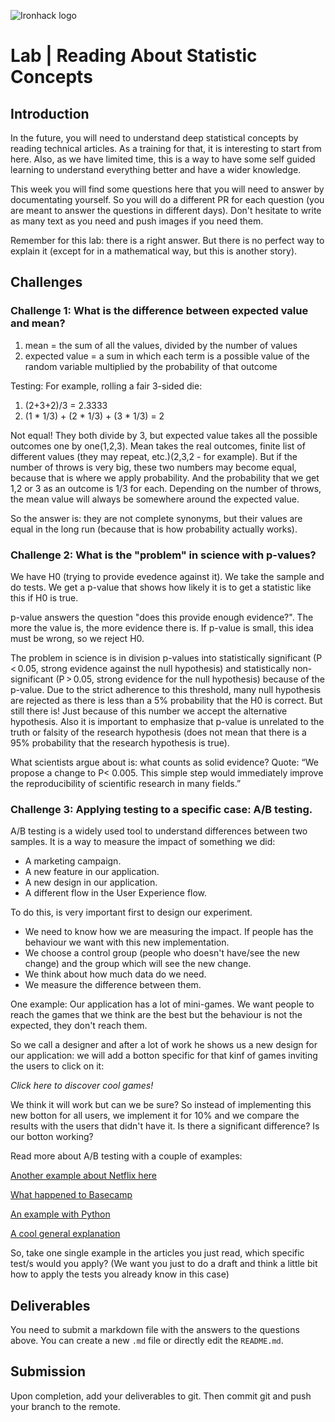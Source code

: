 ![Ironhack logo](https://i.imgur.com/1QgrNNw.png)

# Lab | Reading About Statistic Concepts

## Introduction

In the future, you will need to understand deep statistical concepts by reading technical articles. As a training for that, it is interesting to start from here. Also, as we have limited time, this is a way to have some self guided learning to understand everything better and have a wider knowledge.

This week you will find some questions here that you will need to answer by documentating yourself. So you will do a different PR for each question (you are meant to answer the questions in different days). Don't hesitate to write as many text as you need and push images if you need them.

Remember for this lab: there is a right answer. But there is no perfect way to explain it (except for in a mathematical way, but this is another story).

## Challenges

### Challenge 1: What is the difference between expected value and mean?

1) mean = the sum of all the values, divided by the number of values
2) expected value = a sum in which each term is a possible value of the random variable multiplied by the probability of that outcome

Testing:
For example, rolling a fair 3-sided die:
1) (2+3+2)/3 = 2.3333
2) (1 * 1/3) + (2 * 1/3) + (3 * 1/3) = 2

Not equal!
They both divide by 3, but expected value takes all the possible outcomes one by one(1,2,3). 
Mean takes the real outcomes, finite list of different values (they may repeat, etc.)(2,3,2 - for example).
But if the number of throws is very big, these two numbers may become equal, because that is where we apply probability. And the probability that we get 1,2 or 3 as an outcome is 1/3 for each. Depending on the number of throws, the mean value will always be somewhere around the expected value.

So the answer is: they are not complete synonyms, but their values are equal in the long run (because that is how probability actually works).


### Challenge 2: What is the "problem" in science with p-values?

We have H0 (trying to provide evedence against it). We take the sample and do tests. We get a p-value that shows how likely it is to get a statistic like this if H0 is true. 

p-value answers the question "does this provide enough evidence?". The more the value is, the more evidence there is. If p-value is small, this idea must be wrong, so we reject H0.


The problem in science is in division p-values into statistically significant (P < 0.05, strong evidence against the null hypothesis) and statistically non-significant (P > 0.05, strong evidence for the null hypothesis) because of the p-value.
Due to the strict adherence to this threshold, many null hypothesis are rejected as there is less than a 5% probability that the H0 is correct. But still there is! Just because of this number we accept the alternative hypothesis. 
Also it is important to emphasize that p-value is unrelated to the truth or falsity of the research hypothesis (does not mean that there is a 95% probability that the research hypothesis is true).


What scientists argue about is: what counts as solid evidence? Quote: “We propose a change to P< 0.005. This simple step would immediately improve the reproducibility of scientific research in many fields.”


### Challenge 3: Applying testing to a specific case: A/B testing.
A/B testing is a widely used tool to understand differences between two samples. It is a way to measure the impact of something we did: 
* A marketing campaign.
* A new feature in our application. 
* A new design in our application.
* A different flow in the User Experience flow.

To do this, is very important first to design our experiment. 
* We need to know how we are measuring the impact. If people has the behaviour we want with this new implementation.
* We choose a control group (people who doesn't have/see the new change) and the group which will see the new change. 
* We think about how much data do we need.
* We measure the difference between them.

One example:
Our application has a lot of mini-games. We want people to reach the games that we think are the best but the behaviour is not the expected, they don't reach them.

So we call a designer and after a lot of work he shows us a new design for our application: we will add a botton specific for that kinf of games inviting the users to click on it:

*Click here to discover cool games!*

We think it will work but can we be sure? So instead of implementing this new botton for all users, we implement it for 10% and we compare the results with the users that didn't have it. Is there a significant difference? Is our botton working?

Read more about A/B testing with a couple of examples:

[Another example about Netflix here](http://select.video/artwork4)

[What happened to Basecamp](http://millions.social/tested7)

[An example with Python](http://math.social/tested3)

[A cool general explanation](http://arts.show/tested7)

So, take one single example in the articles you just read, which specific test/s would you apply? (We want you just to do a draft and think a little bit how to apply the tests you already know in this case)

## Deliverables
You need to submit a markdown file with the answers to the questions above. You can create a new `.md` file or directly edit the `README.md`.

## Submission
Upon completion, add your deliverables to git. Then commit git and push your branch to the remote.
